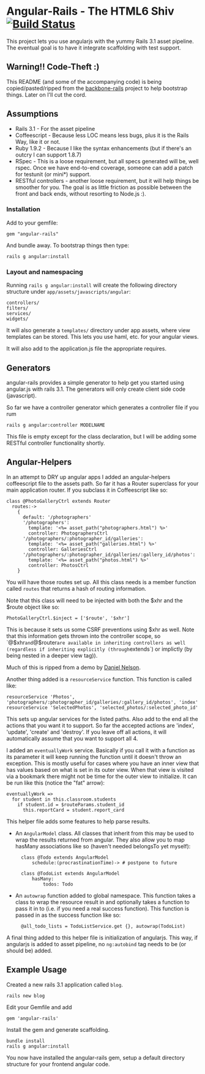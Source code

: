 # Angular-Rails - The HTML6 Shiv [![Build Status](https://secure.travis-ci.org/ludicast/angular-rails.png)](http://travis-ci.org/ludicast/angular-rails)

This project lets you use angularjs with the yummy Rails 3.1 asset pipeline.  The eventual goal is to have it integrate scaffolding with test support.

## Warning!! Code-Theft :)

This README (and some of the accompanying code) is being copied/pasted/ripped from the [backbone-rails](http://github.com/codebrew/backbone-rails) project to help bootstrap things.  Later on I'll cut the cord.

## Assumptions

* Rails 3.1 - For the asset pipeline
* Coffeescript - Because less LOC means less bugs, plus it is the Rails Way, like it or not.
* Ruby 1.9.2 - Because I like the syntax enhancements (but if there's an outcry I can support 1.8.7)
* RSpec - This is a loose requirement, but all specs generated will be, well rspec.  Once we have end-to-end coverage, someone can add a patch for testunit (or mini*) support.
* RESTful controllers - another loose requirement, but it will help things be smoother for you.  The goal is as little friction as possible between the front and back ends, without resorting to Node.js :).

### Installation

Add to your gemfile:

    gem "angular-rails"
  
And bundle away.  To bootstrap things then type:

    rails g angular:install

### Layout and namespacing

Running `rails g angular:install` will create the following directory structure under `app/assets/javascripts/angular`:
  
    controllers/
    filters/
    services/
    widgets/

It will also generate a `templates/` directory under app assets, where view templates can be stored.  This lets you use haml, etc. for your angular views.

It will also add to the application.js file the appropriate requires.

## Generators

angular-rails provides a simple generator to help get you started using angular.js with rails 3.1.  The generators will only create client side code (javascript).

So far we have a controller generator which generates a controller file if you rum

    rails g angular:controller MODELNAME

This file is empty except for the class declaration, but I will be adding some RESTful controller functionality shortly.

## Angular-Helpers

In an attempt to DRY up angular apps I added an angular-helpers coffeescript file to the assets path.  So far it has a Router superclass for your main application router.  If you subclass it in Coffeescript like so:

    class @PhotoGalleryCtrl extends Router
      routes:->
        {
          default: '/photographers'
          '/photographers':
            template: '<%= asset_path("photographers.html") %>'
            controller: PhotographersCtrl
          '/photographers/:photographer_id/galleries':
            template: '<%= asset_path("galleries.html") %>'
            controller: GalleriesCtrl
          '/photographers/:photographer_id/galleries/:gallery_id/photos':
            template: '<%= asset_path("photos.html") %>'
            controller: PhotosCtrl
        }

You will have those routes set up.  All this class needs is a member function called `routes` that returns a hash of routing information.

Note that this class will need to be injected with both the $xhr and the $route object like so:

    PhotoGalleryCtrl.$inject = ['$route', '$xhr']

This is because it sets us some CSRF preventions using $xhr as well.  Note that this information gets thrown into the controller scope, so `@$xhr` and `@$router` are available in inheriting controllers as well (regardless if inheriting explicitly (through `extends`) or implictly (by being nested in a deeper view tag)).

Much of this is ripped from a demo by [Daniel Nelson](https://github.com/centresource/angularjs_rails_demo).

Another thing added is a `resourceService` function.  This function is called like:

	resourceService 'Photos', 'photographers/:photographer_id/galleries/:gallery_id/photos', 'index'
	resourceService 'SelectedPhotos', 'selected_photos/:selected_photo_id'
     
This sets up angular services for the listed paths.  Also add to the end all the actions that you want it to support.  So far the accepted actions are 'index', 'update', 'create' and 'destroy'.  If you leave off all actions, it will automatically assume that you want to support all 4.

I added an `eventuallyWork` service.  Basically if you call it with a function as its parameter it will keep running the function until it doesn't throw an exception.  This is mostly useful for cases where you have an inner view that has values based on what is set in its outer view.  When that view is visited via a bookmark there might not be time for the outer view to initialize.   It can be run like this (notice the "fat" arrow):

    eventuallyWork =>
      for student in this.classroom.students
        if student.id = $routeParams.student_id
          this.reportCard = student.report_card

This helper file adds some features to help parse results.

* An `AngularModel` class.  All classes that inherit from this may be used to wrap the results returned from angular.  They also allow you to map hasMany associations like so (haven't needed belongsTo yet myself):

		class @Todo extends AngularModel
			schedule:(procrastinationTime)-> # postpone to future 

		class @TodoList extends AngularModel
			hasMany:
				todos: Todo

* An `autowrap` function added to global namespace.  This function takes a class to wrap the resource result in and optionally takes a function to pass it in to (i.e. if you need a real success function).  This function is passed in as the success function like so:

		@all_todo_lists = TodoListService.get {}, autowrap(TodoList)

A final thing added to this helper file is initialization of angularjs.  This way, if angularjs is added to asset pipeline, no `ng:autobind` tag needs to be (or should be) added.

## Example Usage

Created a new rails 3.1 application called `blog`.

    rails new blog

Edit your Gemfile and add

    gem 'angular-rails'

Install the gem and generate scaffolding.

    bundle install
    rails g angular:install
  
You now have installed the angular-rails gem, setup a default directory structure for your frontend angular code.
